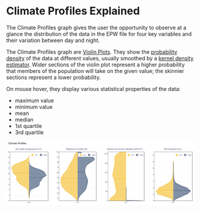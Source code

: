 # Climate Profiles Explained

The Climate Profiles graph gives the user the opportunity to observe at a glance the distribution of the data in the EPW file for four key variables and their variation between day and night.

The Climate Profiles graph are [Violin Plots](https://en.wikipedia.org/wiki/Violin\_plot). They show the [probability density](https://en.wikipedia.org/wiki/Probability\_density\_function) of the data at different values, usually smoothed by a [kernel density estimator](https://en.wikipedia.org/wiki/Kernel\_density\_estimator). Wider sections of the violin plot represent a higher probability that members of the population will take on the given value; the skinnier sections represent a lower probability.

On mouse hover, they display various statistical properties of the data:

* maximum value
* minimum value
* mean
* median
* 1st quartile
* 3rd quartile

![Climate Profiles for Jerusalem Center, ISRAEL](<../../../.gitbook/assets/image (2) (1) (1).png>)